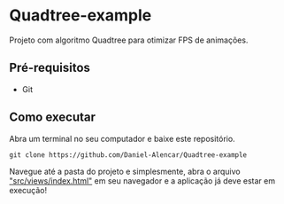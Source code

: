 # Quadtree-example

Projeto com algoritmo Quadtree para otimizar FPS de animações.

## Pré-requisitos

- Git

## Como executar

Abra um terminal no seu computador e baixe este repositório.
```
git clone https://github.com/Daniel-Alencar/Quadtree-example
```
Navegue até a pasta do projeto e simplesmente, abra o arquivo ["src/views/index.html"](src/views/index.html) em seu navegador e a aplicação já deve estar em execução!
